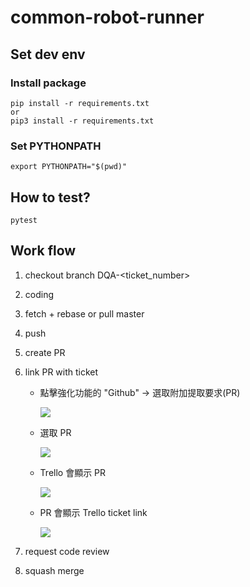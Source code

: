 # common-robot-runner

## Set dev env

### Install package
```
pip install -r requirements.txt
or 
pip3 install -r requirements.txt
```

### Set PYTHONPATH
```
export PYTHONPATH="$(pwd)"
```

## How to test?
```
pytest
```

## Work flow
1. checkout branch DQA-<ticket_number>
2. coding
3. fetch + rebase or pull master
4. push
5. create PR
6. link PR with ticket
    * 點擊強化功能的 "Github" -> 選取附加提取要求(PR)

        ![](https://i.imgur.com/Wuf10eL.png)
    * 選取 PR

        ![](https://i.imgur.com/aZwCyfy.png)

    * Trello 會顯示 PR

        ![](https://i.imgur.com/fzCKZlE.png)
    * PR 會顯示 Trello ticket link
        
        ![](https://i.imgur.com/Scsyne2.png)

7. request code review
8. squash merge
